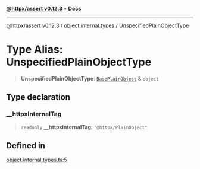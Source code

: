 [**@httpx/assert v0.12.3**](../../README.md) • **Docs**

***

[@httpx/assert v0.12.3](../../README.md) / [object.internal.types](../README.md) / UnspecifiedPlainObjectType

# Type Alias: UnspecifiedPlainObjectType

> **UnspecifiedPlainObjectType**: [`BasePlainObject`](BasePlainObject.md) & `object`

## Type declaration

### \_\_httpxInternalTag

> `readonly` **\_\_httpxInternalTag**: `"@httpx/PlainObject"`

## Defined in

[object.internal.types.ts:5](https://github.com/belgattitude/httpx/blob/efdc4c7f5d90eb963a8ba204526e9494bbd080b8/packages/assert/src/object.internal.types.ts#L5)
